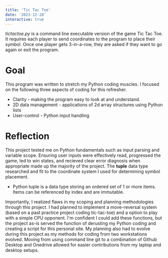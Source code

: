 ```yaml
---
title: 'Tic Tac Toe'
date: '2023-12-28'
interactive: true
---
```


*tictactoe.py* is a command line executable version of the game Tic Tac Toe. It requires each player to send coordinates to the program to place their symbol. Once one player gets 3-in-a-row, they are asked if they want to go again or exit the program.

# Goal

This program was written to stretch my Python coding muscles. I focused on the following three aspects of coding for this refresher.

- Clarity - making the program easy to look at and understand. 
- 2D data management - applications of 2d array structures using Python lists
- User-control - Python input handling

# Reflection

This project tested me on Python fundamentals such as input parsing and variable scope. Ensuring user inputs were effectively read, progressed the game, led to win states, and recieved clear error diagnosis when appropriate made up the majority of the project. The **tuple** data type researched and fit to the coordinate system I used for determining symbol placement.

- Python tuple is a data type storing an ordered set of 1 or more items. Items can be referenced by index and are immutable.

Importantly, I realized flaws in my scoping and planning methodologies through this project. I had planned to implement a move-reversal system (based on a past practice project coding tic-tac-toe) and a option to play with a simple CPU opponent. I'm confident I could add these functions, but the project as-is served the function of derusting my Python coding and creating a script for this personal site. My planning also had to evolve during this project as my methods for coding from two workstations evolved. Moving from using command line git to a combination of Github Desktop and Onedrive allowed for easier contributions from my laptop and desktop setups.